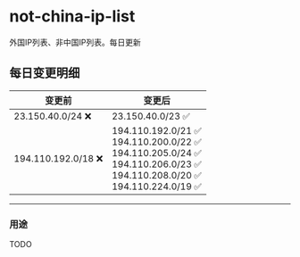 # not-china-ip-list
外国IP列表、非中国IP列表。每日更新

每日变更明细
--------------------
|  变更前   | 变更后 |
|  ----  | ----  |
|  23.150.40.0/24 :x:  | 23.150.40.0/23 :white_check_mark: | 
|  194.110.192.0/18 :x:  | 194.110.192.0/21 :white_check_mark: <br> 194.110.200.0/22 :white_check_mark: <br> 194.110.205.0/24 :white_check_mark: <br> 194.110.206.0/23 :white_check_mark: <br> 194.110.208.0/20 :white_check_mark: <br> 194.110.224.0/19 :white_check_mark: <br>  | 

--------------------
### 用途
TODO
